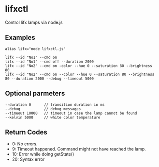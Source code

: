 # lifxctl

Control lifx lamps via node.js

## Examples

```
alias lifx="node lifxctl.js"

lifx --id "No1" --cmd on
lifx --id "No1" --cmd off --duration 2000
lifx --id "No2" --cmd on -color --hue 0 --saturation 80 --brightness 80
lifx --id "No2" --cmd on --color --hue 0 --saturation 80 --brightness 80 --duration 2000 --debug --timeout 5000
```

## Optional parmeters

```
--duration 0      // transition duration in ms
--debug           // debug messages
--timeout 10000   // timeout in case the lamp cannot be found
--kelvin 5000     // white color temperature
```

## Return Codes

* 0: No errors.
* 9: Timeout happened. Command might not have reached the lamp.
* 10: Error while doing getState()
* 20: Syntax error


